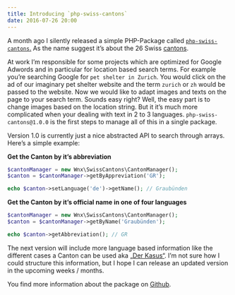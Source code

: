 ```yaml
---
title: Introducing `php-swiss-cantons`
date: 2016-07-26 20:00
---
```


A month ago I silently released a simple PHP-Package called [`php-swiss-cantons`.](https://github.com/stefanzweifel/php-swiss-cantons) As the name suggest it’s about the 26 Swiss [cantons](https://en.wikipedia.org/wiki/Cantons_of_Switzerland).

At work I’m responsible for some projects which are optimized for Google Adwords and in particular for location based search terms. 
For example you’re searching Google for `pet shelter in Zurich`. You would click on the ad of our imaginary pet shelter website and the term `zurich` or `zh` would be passed to the website.
Now we would like to adapt images and texts on the page to your search term. Sounds easy right? Well, the easy part is to change images based on the location string. But it it’s much more complicated when your dealing with text in 2 to 3 languages. `php-swiss-cantons@1.0.0` is the first steps to manage all of this in a single package.

Version 1.0 is currently just a nice abstracted API to search through arrays. Here’s a simple example:

**Get the Canton by it’s abbreviation**

```php
$cantonManager = new Wnx\SwissCantons\CantonManager();
$canton = $cantonManager->getByAppreviation('GR');

echo $canton->setLanguage('de')->getName(); // Graubünden
```

**Get the Canton by it’s official name in one of four languages**

```php
$cantonManager = new Wnx\SwissCantons\CantonManager();
$canton = $cantonManager->getByName('Graubünden');

echo $canton->getAbbreviation(); // GR
```

The next version will include more language based information like the different cases a Canton can be used aka [„Der Kasus“](https://de.wikipedia.org/wiki/Kasus). I’m not sure how I could structure this information, but I hope I can release an updated version in the upcoming weeks / months.

You find more information about the package on [Github](https://github.com/stefanzweifel/php-swiss-cantons).